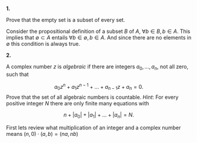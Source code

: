 **1.**

Prove that the empty set is a subset of every set.

Consider the propositional definition of a subset $B$ of $A$, $\forall b \in B, b \in A$. This implies that $\emptyset \subset A$ entails $\forall b \in \emptyset, b \in A$.  And since there are no elements in $\emptyset$ this condition is always true.

**2.**

A complex number $z$ is *algebraic* if there are integers $a_0, ..., a_n$, not all zero, such that

$$a_0z^n + a_1z^{n -1} + ... + a_{n-1}z + a_n = 0.$$
Prove that the set of all algebraic numbers is countable.  *Hint*: For every positive integer $N$ there are only finite many equations with 

$$n + |a_0| + |a_1| + ... + |a_n| = N.$$

First lets review what multiplication of an integer and a complex number means  $(n, 0) \cdot(a, b) = (na, nb)$